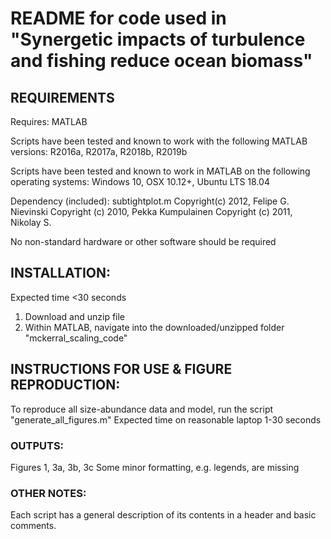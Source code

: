# README for code used in "Synergetic impacts of turbulence and fishing reduce ocean biomass"

## REQUIREMENTS
Requires: MATLAB

Scripts have been tested and known to work with the following MATLAB versions:
R2016a, R2017a, R2018b, R2019b

Scripts have been tested and known to work in MATLAB on the following operating systems:
Windows 10, OSX 10.12+, Ubuntu LTS 18.04

Dependency (included): subtightplot.m  Copyright(c) 2012, Felipe G. Nievinski 
Copyright (c) 2010, Pekka Kumpulainen Copyright (c) 2011, Nikolay S.

No non-standard hardware or other software should be required

## INSTALLATION:
Expected time <30 seconds
1. Download and unzip file
2. Within MATLAB, navigate into the downloaded/unzipped folder "mckerral_scaling_code" 

## INSTRUCTIONS FOR USE & FIGURE REPRODUCTION:
To reproduce all size-abundance data and model, run the script "generate_all_figures.m"
Expected time on reasonable laptop 1-30 seconds 

### OUTPUTS:
Figures 1, 3a, 3b, 3c
Some minor formatting, e.g. legends, are missing

### OTHER NOTES:
Each script has a general description of its contents in a header and basic comments.
